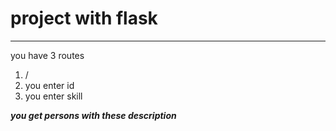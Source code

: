 #  project with flask
___
you have 3 routes 
1. /
2. you enter id
3. you enter skill

***you get persons with these description***
